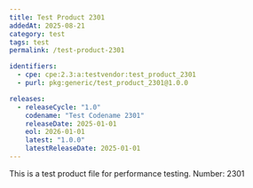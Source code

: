 ```yaml
---
title: Test Product 2301
addedAt: 2025-08-21
category: test
tags: test
permalink: /test-product-2301

identifiers:
  - cpe: cpe:2.3:a:testvendor:test_product_2301
  - purl: pkg:generic/test_product_2301@1.0.0

releases:
  - releaseCycle: "1.0"
    codename: "Test Codename 2301"
    releaseDate: 2025-01-01
    eol: 2026-01-01
    latest: "1.0.0"
    latestReleaseDate: 2025-01-01
---
```


This is a test product file for performance testing. Number: 2301
